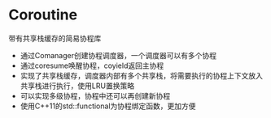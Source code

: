 # Coroutine
带有共享栈缓存的简易协程库
- 通过Comanager创建协程调度器，一个调度器可以有多个协程
- 通过coresume唤醒协程，coyield返回主协程
- 实现了共享栈缓存，调度器内部有多个共享栈，将需要执行的协程上下文放入共享栈进行执行，使用LRU置换策略
- 可以实现多级协程，协程中还可以再创建新协程
- 使用C++11的std::functional为协程绑定函数，更加方便
